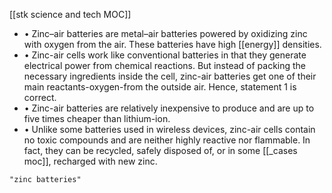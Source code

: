 [[stk science and tech MOC]]
- • Zinc–air batteries are metal–air batteries powered by oxidizing zinc with oxygen from the air. These batteries have high [[energy]] densities.
 - • Zinc-air cells work like conventional batteries in that they generate electrical power from chemical reactions. But instead of packing the necessary ingredients inside the cell, zinc-air batteries get one of their main reactants-oxygen-from the outside air. Hence, statement 1 is correct.
 - • Zinc-air batteries are relatively inexpensive to produce and are up to five times cheaper than lithium-ion. 
 - • Unlike some batteries used in wireless devices, zinc-air cells contain no toxic compounds and are neither highly reactive nor flammable. In fact, they can be recycled, safely disposed of, or in some [[_cases moc]], recharged with new zinc.

```query
"zinc batteries"
```